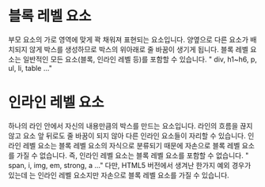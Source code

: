 # 블록 레벨 요소

부모 요소의 가로 영역에 맞게 꽉 채워져 표현되는 요소입니다.
양옆으로 다른 요소가 배치되지 않게 박스를 생성하므로 박스의 위아래로 줄 바꿈이 생기게 됩니다.
블록 레벨 요소는 일반적인 모든 요소(블록, 인라인 레벨 등)를 포함할 수 있습니다. 
" div, h1~h6, p, ul, li, table ..."

 
# 인라인 레벨 요소

하나의 라인 안에서 자신의 내용만큼의 박스를 만드는 요소입니다.
라인의 흐름을 끊지 않고 요소 앞 뒤로도 줄 바꿈이 되지 않아 다른 인라인 요소들이 자리할 수 있습니다.
인라인 레벨 요소는 블록 레벨 요소의 자식으로 분류되기 때문에 자손으로 블록 레벨 요소를 가질 수 없습니다.
즉, 인라인 레벨 요소는 블록 레벨 요소를 포함할 수 없습니다. 
" span, i, img, em, strong, a ..." 
다만, HTML5 버전에서 생겨난 한가지 예외 경우가 있는데 <a>는 인라인 레벨 요소지만
자손으로 블록 레벨 요소를 가질 수 있습니다.

